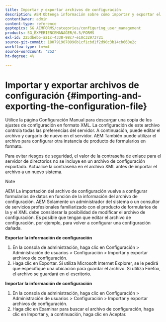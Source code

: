 ```yaml
---
title: Importar y exportar archivos de configuración
description: AEM Obtenga información sobre cómo importar y exportar el archivo de configuración para editar las preferencias del servidor o configurar otra instancia de producto de formularios en la que se puede usar la plantilla de formularios de.
contentOwner: admin
content-type: reference
geptopics: SG_AEMFORMS/categories/configuring_user_management
products: SG_EXPERIENCEMANAGER/6.5/FORMS
exl-id: 225dbeb5-a21c-4338-98c7-e10c32973721
source-git-commit: 1807919078996b1cf1cbd1f2d90c3b14cb660e2c
workflow-type: tm+mt
source-wordcount: '252'
ht-degree: 4%

---
```


# Importar y exportar archivos de configuración {#importing-and-exporting-the-configuration-file}

Utilice la página Configuración Manual para descargar una copia de los ajustes de configuración en formato XML. La configuración de este archivo controla todas las preferencias del servidor. A continuación, puede editar el archivo y cargarlo de nuevo en el servidor. AEM También puede utilizar el archivo para configurar otra instancia de producto de formularios en formato.

Para evitar riesgos de seguridad, el valor de la contraseña de enlace para el servidor de directorios no se incluye en un archivo de configuración exportado. Actualice la contraseña en el archivo XML antes de importar el archivo a un nuevo sistema.

>[!NOTE]
>
>AEM La importación del archivo de configuración vuelve a configurar formularios de datos en función de la información del archivo de configuración. AEM Solamente un administrador del sistema o un consultor de servicios profesionales familiarizado con el producto de formularios de la y el XML debe considerar la posibilidad de modificar el archivo de configuración. Es posible que tengan que editar el archivo de configuración, por ejemplo, para volver a configurar una configuración dañada.

**Exportar la información de configuración**

1. En la consola de administración, haga clic en Configuración > Administración de usuarios > Configuración > Importar y exportar archivos de configuración.
1. Haga clic en Exportar. Si utiliza Microsoft Internet Explorer, se le pedirá que especifique una ubicación para guardar el archivo. Si utiliza Firefox, el archivo se guardará en el escritorio.

**Importar la información de configuración**

1. En la consola de administración, haga clic en Configuración > Administración de usuarios > Configuración > Importar y exportar archivos de configuración.
1. Haga clic en Examinar para buscar el archivo de configuración, haga clic en Importar y, a continuación, haga clic en Aceptar.
